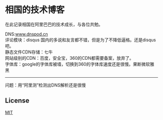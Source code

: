# 相国的技术博客

在此记录相国在阿里巴巴的技术成长，与各位共勉。    

DNS:www.dnspod.cn    
评论模块：disqus 国内的多说和友言都不错，但是为了不降低逼格。还是disqus吧。  
静态文件CDN存储：七牛    
网站级别的CDN：百度，安全宝，360的CDN都需要备案，放弃了。    
字体库：google的字体库被墙，切换到360的字体库速度还是很慢。果断微软雅黑    
**************
问题：用“阿里测”检测出DNS解析还是很慢  

## License

[MIT](http://opensource.org/licenses/MIT)
